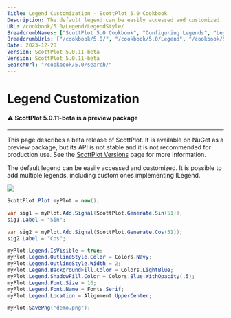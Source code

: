 ```yaml
---
Title: Legend Customization - ScottPlot 5.0 Cookbook
Description: The default legend can be easily accessed and customized. It is possible to add multiple legends, including custom ones implementing ILegend.
URL: /cookbook/5.0/Legend/LegendStyle/
BreadcrumbNames: ["ScottPlot 5.0 Cookbook", "Configuring Legends", "Legend Customization"]
BreadcrumbUrls: ["/cookbook/5.0/", "/cookbook/5.0/Legend", "/cookbook/5.0/Legend/LegendStyle"]
Date: 2023-12-28
Version: ScottPlot 5.0.11-beta
Version: ScottPlot 5.0.11-beta
SearchUrl: "/cookbook/5.0/search/"
---
```


# Legend Customization



<div class='alert alert-warning' role='alert'><h4 class='alert-heading py-0 my-0'>⚠️ ScottPlot 5.0.11-beta is a preview package</h4><hr /><p class='mb-0'><span class='fw-semibold'>This page describes a beta release of ScottPlot.</span> It is available on NuGet as a preview package, but its API is not stable and it is not recommended for production use. See the <a href='https://scottplot.net/versions/'>ScottPlot Versions</a> page for more information. </p></div>



The default legend can be easily accessed and customized. It is possible to add multiple legends, including custom ones implementing ILegend.

[![](/cookbook/5.0/images/LegendStyle.png)](/cookbook/5.0/images/LegendStyle.png)

```cs
ScottPlot.Plot myPlot = new();

var sig1 = myPlot.Add.Signal(ScottPlot.Generate.Sin(51));
sig1.Label = "Sin";

var sig2 = myPlot.Add.Signal(ScottPlot.Generate.Cos(51));
sig2.Label = "Cos";

myPlot.Legend.IsVisible = true;
myPlot.Legend.OutlineStyle.Color = Colors.Navy;
myPlot.Legend.OutlineStyle.Width = 2;
myPlot.Legend.BackgroundFill.Color = Colors.LightBlue;
myPlot.Legend.ShadowFill.Color = Colors.Blue.WithOpacity(.5);
myPlot.Legend.Font.Size = 16;
myPlot.Legend.Font.Name = Fonts.Serif;
myPlot.Legend.Location = Alignment.UpperCenter;

myPlot.SavePng("demo.png");

```

